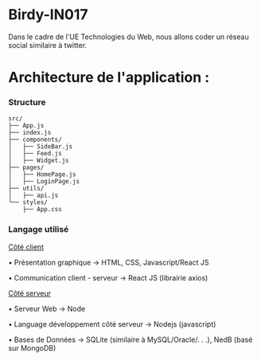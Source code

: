 # Birdy-IN017
Dans le cadre de l'UE Technologies du Web, nous allons coder un réseau social similaire à twitter. 

<h1> Architecture de l'application : </h1>

<h3> Structure </h3>

~~~
src/
├── App.js
├── index.js 
├── components/
│   ├── SideBar.js
│   ├── Feed.js
│   ├── Widget.js
├── pages/
│   ├── HomePage.js
│   ├── LoginPage.js
├── utils/
│   ├── api.js
└── styles/
    ├── App.css
~~~

<h3>Langage utilisé </h3>

<u>Côté client </u>

• Présentation graphique
→ HTML, CSS, Javascript/React JS

• Communication client - serveur
→ React JS (librairie axios)


<u>Côté serveur </u>

• Serveur Web
→ Node

• Language développement côté serveur
→ Nodejs (javascript)

• Bases de Données
→ SQLite (similaire à MySQL/Oracle/. . .), NedB (basé sur MongoDB)
